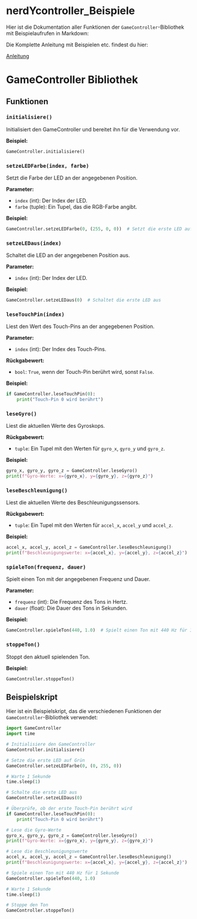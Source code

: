# nerdYcontroller_Beispiele

Hier ist die Dokumentation aller Funktionen der `GameController`-Bibliothek mit Beispielaufrufen in Markdown:


Die Komplette Anleitung mit Beispielen etc. findest du hier:

[Anleitung](Gamecontroller_Bausatz_Quickstart.pdf)

# GameController Bibliothek

## Funktionen

### `initialisiere()`
Initialisiert den GameController und bereitet ihn für die Verwendung vor.

**Beispiel:**
```python
GameController.initialisiere()
```

### `setzeLEDFarbe(index, farbe)`
Setzt die Farbe der LED an der angegebenen Position.

**Parameter:**
- `index` (int): Der Index der LED.
- `farbe` (tuple): Ein Tupel, das die RGB-Farbe angibt.

**Beispiel:**
```python
GameController.setzeLEDFarbe(0, (255, 0, 0))  # Setzt die erste LED auf Rot
```

### `setzeLEDaus(index)`
Schaltet die LED an der angegebenen Position aus.

**Parameter:**
- `index` (int): Der Index der LED.

**Beispiel:**
```python
GameController.setzeLEDaus(0)  # Schaltet die erste LED aus
```

### `leseTouchPin(index)`
Liest den Wert des Touch-Pins an der angegebenen Position.

**Parameter:**
- `index` (int): Der Index des Touch-Pins.

**Rückgabewert:**
- `bool`: `True`, wenn der Touch-Pin berührt wird, sonst `False`.

**Beispiel:**
```python
if GameController.leseTouchPin(0):
    print("Touch-Pin 0 wird berührt")
```

### `leseGyro()`
Liest die aktuellen Werte des Gyroskops.

**Rückgabewert:**
- `tuple`: Ein Tupel mit den Werten für `gyro_x`, `gyro_y` und `gyro_z`.

**Beispiel:**
```python
gyro_x, gyro_y, gyro_z = GameController.leseGyro()
print(f"Gyro-Werte: x={gyro_x}, y={gyro_y}, z={gyro_z}")
```

### `leseBeschleunigung()`
Liest die aktuellen Werte des Beschleunigungssensors.

**Rückgabewert:**
- `tuple`: Ein Tupel mit den Werten für `accel_x`, `accel_y` und `accel_z`.

**Beispiel:**
```python
accel_x, accel_y, accel_z = GameController.leseBeschleunigung()
print(f"Beschleunigungswerte: x={accel_x}, y={accel_y}, z={accel_z}")
```

### `spieleTon(frequenz, dauer)`
Spielt einen Ton mit der angegebenen Frequenz und Dauer.

**Parameter:**
- `frequenz` (int): Die Frequenz des Tons in Hertz.
- `dauer` (float): Die Dauer des Tons in Sekunden.

**Beispiel:**
```python
GameController.spieleTon(440, 1.0)  # Spielt einen Ton mit 440 Hz für 1 Sekunde
```

### `stoppeTon()`
Stoppt den aktuell spielenden Ton.

**Beispiel:**
```python
GameController.stoppeTon()
```

## Beispielskript

Hier ist ein Beispielskript, das die verschiedenen Funktionen der `GameController`-Bibliothek verwendet:

```python
import GameController
import time

# Initialisiere den GameController
GameController.initialisiere()

# Setze die erste LED auf Grün
GameController.setzeLEDFarbe(0, (0, 255, 0))

# Warte 1 Sekunde
time.sleep(1)

# Schalte die erste LED aus
GameController.setzeLEDaus(0)

# Überprüfe, ob der erste Touch-Pin berührt wird
if GameController.leseTouchPin(0):
    print("Touch-Pin 0 wird berührt")

# Lese die Gyro-Werte
gyro_x, gyro_y, gyro_z = GameController.leseGyro()
print(f"Gyro-Werte: x={gyro_x}, y={gyro_y}, z={gyro_z}")

# Lese die Beschleunigungswerte
accel_x, accel_y, accel_z = GameController.leseBeschleunigung()
print(f"Beschleunigungswerte: x={accel_x}, y={accel_y}, z={accel_z}")

# Spiele einen Ton mit 440 Hz für 1 Sekunde
GameController.spieleTon(440, 1.0)

# Warte 1 Sekunde
time.sleep(1)

# Stoppe den Ton
GameController.stoppeTon()
```

